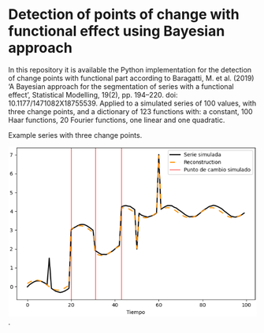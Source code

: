 # Detection of points of change with functional effect using Bayesian approach

In this repository it is available the Python implementation for the detection of change points with functional part according to Baragatti, M. et al. (2019) ‘A Bayesian approach for the segmentation of series with a functional effect’, Statistical Modelling, 19(2), pp. 194–220. doi: 10.1177/1471082X18755539. Applied to a simulated series of 100 values, with three change points, and a dictionary of 123 functions with: a constant, 100 Haar functions, 20 Fourier functions, one linear and one quadratic.

Example series with three change points.

![Simulated series](https://github.com/nnarria/breakpointbayesian/blob/main/images/serieExample1.png).


